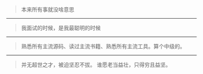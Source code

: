 > 本来所有事就没啥意思

---

> 我面试的时候，是我最聪明的时候

---

> 熟悉所有主流源码、读过主流书籍、熟悉所有主流工具。算个中级的。

---

> 并无超世之才，被迫坚忍不拔。
> 谁愿老当益壮，只得穷且益坚。
